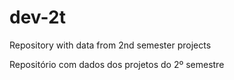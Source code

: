 # dev-2t
Repository with data from 2nd semester projects


Repositório com dados dos projetos do 2º semestre
